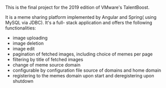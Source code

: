This is the final project for the 2019 edition of VMware's TalentBoost.

It is a meme sharing platform implemented by Angular and Spring( using MySQL via JDBC). It's a full- stack application and offers the following functionalities:
- image uploading
- image deletion
- image edit
- pagination of fetched images, including choice of memes per page
- filtering by title of fetched images
- change of meme source domain
- configurable by configuration file source of domains and home domain
- registering to the memes domain upon start and deregistering upon shutdown

